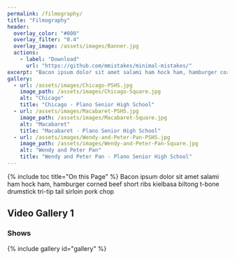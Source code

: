 ```yaml
---
permalink: /filmography/
title: "Filmography"
header:
  overlay_color: "#000"
  overlay_filter: "0.4"
  overlay_image: /assets/images/Banner.jpg
  actions:
    - label: "Download"
      url: "https://github.com/mmistakes/minimal-mistakes/"
excerpt: "Bacon ipsum dolor sit amet salami ham hock ham, hamburger corned beef short ribs kielbasa biltong t-bone drumstick tri-tip tail sirloin pork chop."
gallery:
  - url: /assets/images/Chicago-PSHS.jpg
    image_path: /assets/images/Chicago-Square.jpg
    alt: "Chicago"
    title: "Chicago - Plano Senior High School"
  - url: /assets/images/Macabaret-PSHS.jpg
    image_path: /assets/images/Macabaret-Square.jpg
    alt: "Macabaret"
    title: "Macabaret - Plano Senior High School"
  - url: /assets/images/Wendy-and-Peter-Pan-PSHS.jpg
    image_path: /assets/images/Wendy-and-Peter-Pan-Square.jpg
    alt: "Wendy and Peter Pan"
    title: "Wendy and Peter Pan - Plano Senior High School"
---
```

{% include toc title="On this Page" %}
Bacon ipsum dolor sit amet salami ham hock ham, hamburger corned beef short ribs kielbasa biltong t-bone drumstick tri-tip tail sirloin pork chop



## Video Gallery 1


### Shows
{% include gallery id="gallery" %}
